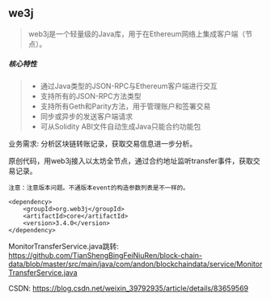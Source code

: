 
## we3j
>web3j是一个轻量级的Java库，用于在Ethereum网络上集成客户端（节点）。
##### 核心特性

>- 通过Java类型的JSON-RPC与Ethereum客户端进行交互
>- 支持所有的JSON-RPC方法类型
>- 支持所有Geth和Parity方法，用于管理账户和签署交易
>- 同步或异步的发送客户端请求
>- 可从Solidity ABI文件自动生成Java只能合约功能包

业务需求: 分析区块链转账记录，获取交易信息进一步分析。

原创代码，用web3j接入以太坊全节点，通过合约地址监听transfer事件，获取交易记录。

	注意：注意版本问题。不通版本event的构造参数列表是不一样的。
	
	<dependency>
		<groupId>org.web3j</groupId>
		<artifactId>core</artifactId>
		<version>3.4.0</version>
	</dependency>

MonitorTransferService.java跳转:
https://github.com/TianShengBingFeiNiuRen/block-chain-data/blob/master/src/main/java/com/andon/blockchaindata/service/MonitorTransferService.java

CSDN:
https://blog.csdn.net/weixin_39792935/article/details/83659569
